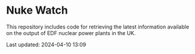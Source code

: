 # Nuke Watch

This repository includes code for retrieving the latest information available on the output of EDF nuclear power plants in the UK.

Last updated: 2024-04-10 13:09